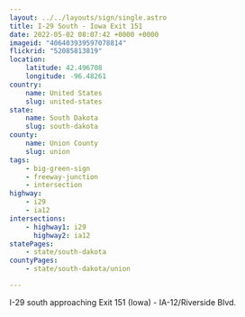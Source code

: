 ```yaml
---
layout: ../../layouts/sign/single.astro
title: I-29 South - Iowa Exit 151
date: 2022-05-02 08:07:42 +0000 +0000
imageid: "406403939597078814"
flickrid: "52085813819"
location:
    latitude: 42.496708
    longitude: -96.48261
country:
    name: United States
    slug: united-states
state:
    name: South Dakota
    slug: south-dakota
county:
    name: Union County
    slug: union
tags:
    - big-green-sign
    - freeway-junction
    - intersection
highway:
    - i29
    - ia12
intersections:
    - highway1: i29
      highway2: ia12
statePages:
    - state/south-dakota
countyPages:
    - state/south-dakota/union

---
```

I-29 south approaching Exit 151 (Iowa) - IA-12/Riverside Blvd.